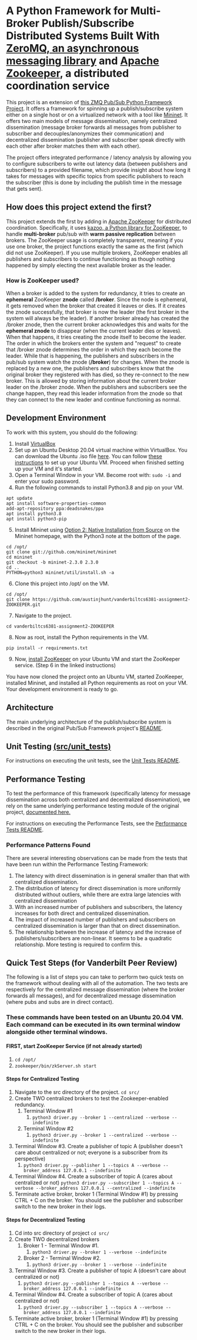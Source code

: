 # A Python Framework for Multi-Broker Publish/Subscribe Distributed Systems Built With [ZeroMQ, an asynchronous messaging library](https://zeromq.org/) and [Apache Zookeeper](https://zookeeper.apache.org), a distributed coordination service

This project is an extension of [this ZMQ Pub/Sub Python Framework Project](https://github.com/austinjhunt/vanderbiltcs6381-assignment1-ZMQPUBSUB). It offers a framework for spinning up a publish/subscribe system either on a single host or on a virtualized network with a tool like [Mininet](http://mininet.org/). It offers two main models of message dissemination, namely centralized dissemination (message broker forwards all messages from publisher to subscriber and decouples/anonymizes their communication) and decentralized dissemination (publisher and subscriber speak directly with each other after broker matches them with each other).

The project offers integrated performance / latency analysis by allowing you to configure subscribers to write out latency data (between publishers and subscribers) to a provided filename, which provide insight about how long it takes for messages with specific topics from specific publishers to reach the subscriber (this is done by including the publish time in the message that gets sent).

## How does this project extend the first?
This project extends the first by adding in [Apache ZooKeeper](https://zookeeper.apache.org) for distributed coordination. Specifically, it uses [kazoo, a Python library for ZooKeeper](https://kazoo.readthedocs.io/en/latest/), to handle **multi-broker** pub/sub with **warm passive replication** between brokers. The ZooKeeper usage is completely transparent, meaning if you use one broker, the project functions exactly the same as the first (which did not use ZooKeeper). If you use multiple brokers, ZooKeeper enables all publishers and subscribers to continue functioning as though nothing happened by simply electing the next available broker as the leader.
### How is ZooKeeper used?
When a broker is added to the system for redundancy, it tries to create an **ephemeral** ZooKeeper **znode** called **/broker**. Since the node is ephemeral, it gets removed when the broker that created it leaves or dies. If it creates the znode successfully, that broker is now the leader (the first broker in the system will always be the leader). If another broker already has created the /broker znode, then the current broker acknowledges this and waits for the **ephemeral znode** to disappear (when the current leader dies or leaves). When that happens, it tries creating the znode itself to become the leader. The order in which the brokers enter the system and "request" to create that /broker znode determines the order in which they each become the leader.
While that is happening, the publishers and subscribers in the pub/sub system watch the znode (**/broker**) for changes. When the znode is replaced by a new one, the publishers and subscribers know that the original broker they registered with has died, so they re-connect to the new broker. This is allowed by storing information about the current broker leader on the /broker znode. When the publishers and subscribers see the change happen, they read this leader information from the znode so that they can connect to the new leader and continue functioning as normal.

## Development Environment
To work with this system, you should do the following:
1. Install [VirtualBox](https://www.virtualbox.org/)
2. Set up an Ubuntu Desktop 20.04 virtual machine within VirtualBox. You can download the Ubuntu .iso file [here](https://ubuntu.com/download/server). You can follow [these instructions](https://www.youtube.com/watch?v=x5MhydijWmc) to set up your Ubuntu VM. Proceed when finished setting up your VM and it's started.
3.  Open a Terminal Window in your VM. Become root with: `sudo -i` and enter your sudo password.
4. Run the following commands to install Python3.8 and pip on your VM.
```
apt update
apt install software-properties-common
add-apt-repository ppa:deadsnakes/ppa
apt install python3.8
apt install python3-pip
```
5. Install Mininet using [Option 2: Native Installation from Source](http://mininet.org/download/) on the Mininet homepage, with the Python3 note at the bottom of the page.
```
cd /opt/
git clone git://github.com/mininet/mininet
cd mininet
git checkout -b mininet-2.3.0 2.3.0
cd ..
PYTHON=python3 mininet/util/install.sh -a
```
6. Clone this project into /opt/ on the VM.
```
cd /opt/
git clone https://github.com/austinjhunt/vanderbiltcs6381-assignment2-ZOOKEEPER.git
```
7. Navigate to the project.
```
cd vanderbiltcs6381-assignment2-ZOOKEEPER
```
8.  Now as root, install the Python requirements in the VM.
```
pip install -r requirements.txt
```
9. Now, [install ZooKeeper](https://phoenixnap.com/kb/install-apache-zookeeper) on your Ubuntu VM and start the ZooKeeper service. (Step 6 in the linked instructions)

You have now cloned the project onto an Ubuntu VM, started ZooKeeper, installed Mininet, and installed all Python requirements as root on your VM. Your development environment is ready to go.

## Architecture

The main underlying architecture of the publish/subscribe system is described in the original Pub/Sub Framework project's [README](https://github.com/austinjhunt/vanderbiltcs6381-assignment1-ZMQPUBSUB#architecture).


## Unit Testing [(src/unit_tests)](src/unit_tests/README.md)

For instructions on executing the unit tests, see the [Unit Tests README](src/unit_tests/README.md).

## Performance Testing

To test the performance of this framework (specifically latency for message dissemination across both centralized and decentralized dissemination), we rely on the same underlying performance testing module of the original project, [documented here.](https://github.com/austinjhunt/vanderbiltcs6381-assignment1-ZMQPUBSUB/tree/master/src/performance_tests#readme)

For instructions on executing the Performance Tests, see the [Performance Tests README](src/performance_tests/README.md).
### Performance Patterns Found
There are several interesting observations can be made from the tests that have been run within the Performance Testing Framework:
1. The latency with direct dissemination is in general smaller than that with centralized dissemination.
2. The distribution of latency for direct dissemination is more uniformly distributed without outliers, while there are extra large latencies with centralized dissemination
3. With an increased number of publishers and subscribers, the latency increases for both direct and centralized dissemination.
4. The impact of increased number of publishers and subscribers on centralized dissemination is larger than that on direct dissemination.
5. The relationship between the increase of latency and the increase of publishers/subscribers are non-linear. It seems to be a quadratic relationship. More testing is required to confirm this.


## Quick Test Steps (for Vanderbilt Peer Review)

The following is a list of steps you can take to perform two quick tests on the framework without dealing with all of the automation. The two tests are respectively for the centralized message dissemination (where the broker forwards all messages), and for decentralized message dissemination (where pubs and subs are in direct contact).

### These commands have been tested on an Ubuntu 20.04 VM. Each command can be executed in its own terminal window alongside other terminal windows.

#### FIRST, start ZooKeeper Service (if not already started)

1. `cd /opt/`
2. `zookeeper/bin/zkServer.sh start`
#### Steps for Centralized Testing
1. Navigate to the src directory of the project.
`cd src/`
2. Create TWO centralized brokers to test the Zookeeper-enabled redundancy.
   1. Terminal Window #1
      1. `python3 driver.py --broker 1 --centralized --verbose --indefinite`
   2. Terminal Window #2
      1. `python3 driver.py --broker 1 --centralized --verbose --indefinite`
3. Terminal Window #3. Create a publisher of topic A (publisher doesn't care about centralized or not; everyone is a subscriber from its perspective)
   1. `python3 driver.py --publisher 1 --topics A --verbose --broker_address 127.0.0.1 --indefinite`
4. Terminal Window #4. Create a subscriber of topic A (cares about centralized or not)
`python3 driver.py --subscriber 1 --topics A --verbose --broker_address 127.0.0.1 --centralized --indefinite`
5. Terminate active broker, broker 1 (Terminal Window #1) by pressing CTRL + C on the broker. You should see the publisher and subscriber switch to the new broker in their logs.

#### Steps for Decentralized Testing
1. Cd into src directory of project
`cd src/`
2. Create TWO decentralized brokers
   1. Broker 1 - Terminal Window #1.
      1. `python3 driver.py --broker 1 --verbose --indefinite`
   2. Broker 2 - Terminal Window #2.
      1. `python3 driver.py --broker 1 --verbose --indefinite`
3. Terminal Window #3. Create a publisher of topic A (doesn't care about centralized or not)
   1. `python3 driver.py --publisher 1 --topics A --verbose --broker_address 127.0.0.1 --indefinite`
4. Terminal Window #4. Create a subscriber of topic A (cares about centralized or not)
   1. `python3 driver.py --subscriber 1 --topics A --verbose --broker_address 127.0.0.1 --indefinite`
5. Terminate active broker, broker 1 (Terminal Window #1) by pressing CTRL + C on the broker. You should see the publisher and subscriber switch to the new broker in their logs.
